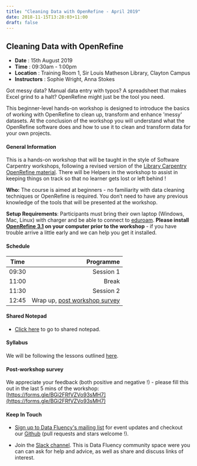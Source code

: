 ```yaml
---
title: "Cleaning Data with OpenRefine - April 2019"
date: 2018-11-15T13:28:03+11:00
draft: false
---
```


## Cleaning Data with OpenRefine

-	**Date** :		15th August 2019
-	**Time** :		09:30am - 1:00pm
-	**Location** :	Training Room 1, Sir Louis Matheson Library, Clayton Campus
-	**Instructors** :	Sophie Wright, Anna Stokes

Got messy data? Manual data entry with typos? A spreadsheet that makes Excel grind to a halt? OpenRefine might just be the tool you need.

This beginner-level hands-on workshop is designed to introduce the basics of working with OpenRefine to clean up, transform and enhance 'messy' datasets. At the conclusion of the workshop you will understand what the OpenRefine software does and how to use it to clean and transform data for your own projects.


#### General Information

This is a hands-on workshop that will be taught in the style of Software Carpentry workshops, following a revised version of the  [Library Carpentry OpenRefine material](https://monashdatafluency.github.io/open-refine-workshop/). 
There will be Helpers in the workshop to assist in keeping things on track so that no learner gets lost or left behind !

**Who:** The course is aimed at beginners - no familiarity with data cleaning techniques or OpenRefine is required. You don’t need to have any previous knowledge of the tools that will be presented at the workshop.

**Setup Requirements**: Participants must bring their own laptop (Windows, Mac, Linux) with charger and be able to connect to [eduroam](https://www.monash.edu/esolutions/network/connect-eduroam-wifi). **Please install [OpenRefine 3.1](http://openrefine.org/download.html) on your computer prior to the workshop** - if you have trouble arrive a little early and we can help you get it installed.

#### Schedule

Time | Programme
----------- | ------------------:
09:30  | Session 1
11:00  | Break
11:30  | Session 2
12:45  | Wrap up, [post workshop survey](https://forms.gle/BGi2FRfVZVo93sMH7)


#### Shared Notepad

* [Click here](https://pad.carpentries.org/monash_openrefine_2019_06_05) to go to shared notepad.


#### Syllabus

We will be following the lessons outlined [here](https://monashdatafluency.github.io/open-refine-workshop/).


#### Post-workshop survey

We appreciate your feedback (both positive and negative !) - please fill this out in the last 5 mins of the workshop: 
[https://forms.gle/BGi2FRfVZVo93sMH7](https://forms.gle/BGi2FRfVZVo93sMH7)

#### Keep In Touch

* [Sign up to Data Fluency's mailing list](http://eepurl.com/dmzhGH) for event updates and checkout our [Github](https://github.com/MonashDataFluency) (pull requests and stars welcome !).

* Join the [Slack channel](https://datafluency.slack.com). This is Data Fluency community space were you can can ask for help and advice, as well as share and discuss links of interest.
